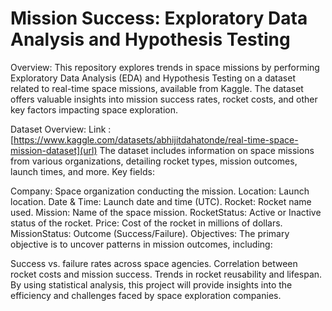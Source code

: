 # Mission Success: Exploratory Data Analysis and Hypothesis Testing


Overview:
This repository explores trends in space missions by performing Exploratory Data Analysis (EDA) and Hypothesis Testing on a dataset related to real-time space missions, available from Kaggle. The dataset offers valuable insights into mission success rates, rocket costs, and other key factors impacting space exploration.

Dataset Overview:
Link : [https://www.kaggle.com/datasets/abhijitdahatonde/real-time-space-mission-dataset](url)
The dataset includes information on space missions from various organizations, detailing rocket types, mission outcomes, launch times, and more. Key fields:

Company: Space organization conducting the mission.
Location: Launch location.
Date & Time: Launch date and time (UTC).
Rocket: Rocket name used.
Mission: Name of the space mission.
RocketStatus: Active or Inactive status of the rocket.
Price: Cost of the rocket in millions of dollars.
MissionStatus: Outcome (Success/Failure).
Objectives:
The primary objective is to uncover patterns in mission outcomes, including:

Success vs. failure rates across space agencies.
Correlation between rocket costs and mission success.
Trends in rocket reusability and lifespan.
By using statistical analysis, this project will provide insights into the efficiency and challenges faced by space exploration companies.
